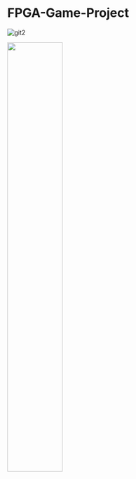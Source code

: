 # FPGA-Game-Project


![git2](https://user-images.githubusercontent.com/39926020/76171328-1e4d8780-618a-11ea-8b24-b438a514d468.jpg)


[<img src="https://img.youtube.com/vi/<VIDEO ID>/maxresdefault.jpg" width="50%">](https://youtu.be/CfmlsDW3Z4c)
